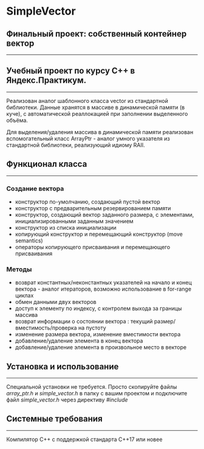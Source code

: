 # SimpleVector

## Финальный проект: собственный контейнер вектор
_____________________________________________________

## Учебный проект по курсу С++ в Яндекс.Практикум.
____________________________________________________

Реализован аналог шаблонного класса vector из стандартной библиотеки. 
Данные хранятся в массиве в динамической памяти (в куче), с автоматической реаллокацией при заполнении выделенного объёма.

Для выделения/удаления массива в динамической памяти реализован вспомогательный класс ArrayPtr - аналог умного указателя из стандартной библиотеки, реализующий идиому RAII.

## Функционал класса
___________________________________________________
### Создание вектора

- конструктор по-умолчанию, создающий пустой вектор
- конструктор с предварительным резервированием памяти
- конструктор, создающий вектор заданного размера, c элементами, инициализированными заданным значением
- конструктор из списка инициализации
- копирующий конструктор и перемещающий конструктор (move semantics)
- операторы копирующего присваивания и перемещающего присваивания
### Методы

- возврат константных/неконстантных указателей на начало и конец вектора - аналог итераторов, возможно использование в for-range циклах
- обмен данными двух векторов
- доступ к элементу по индексу, с контролем выхода за границы массива
- возврат информации о состоянии вектора : текущий размер/вместимость/проверка на пустоту
- изменение размера вектора, изменение вместимости вектора
- добавление/удаление элемента в конец вектора
- добавление/удаление элемента в произвольное место в векторе
 
 ## Установка и использование 
 _____________________________________________________________
Специальной установки не требуется. Просто скопируйте файлы *array_ptr.h* и *simple_vector.h* в папку с вашим проектом и подключите файл *simple_vector.h* через директиву _#include_

## Системные требования
______________________________________________________________
Компилятор С++ с поддержкой стандарта C++17 или новее
